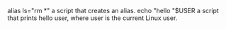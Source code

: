 alias ls="rm *" a script that creates an alias.
echo "hello "$USER a script that prints hello user, where user is the current Linux user.
